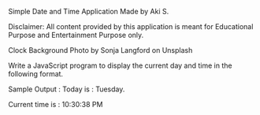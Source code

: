 Simple Date and Time Application
Made by Aki S.

Disclaimer:  All content provided by 
this application is meant for Educational Purpose and Entertainment
Purpose only.

Clock Background Photo by Sonja Langford on Unsplash

Write a JavaScript program to display the current day and time in the following format.

  Sample Output : Today is : Tuesday. 
  
  Current time is : 10:30:38 PM
